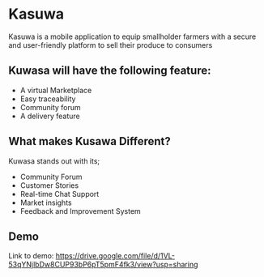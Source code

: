 
# Kasuwa







Kasuwa is a mobile application to equip smallholder farmers with a secure and
user-friendly platform to sell their produce to consumers


## Kuwasa will have the following feature:

- A virtual Marketplace
- Easy traceability
- Community forum
- A delivery feature



## What makes Kusawa Different?

Kuwasa stands out with its;
- Community Forum
- Customer Stories 
- Real-time Chat Support
- Market insights
- Feedback and Improvement System


## Demo

 Link to demo: https://drive.google.com/file/d/1VL-53qYNjlbDw8CUP93bP6pT5pmF4fk3/view?usp=sharing


